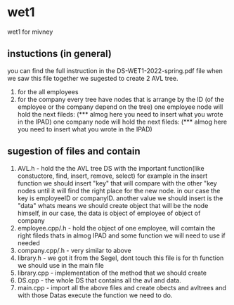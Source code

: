 # wet1
wet1 for mivney

## instuctions (in general)
you can find the full instruction in the DS-WET1-2022-spring.pdf file
when we saw this file together we sugested to create 2 AVL tree.
1. for the all employees
2. for the company
every tree have nodes that is arrange by the ID (of the employee or the company depend on the tree)
one employee node will hold the next fileds:
(*** almog here you need to insert what you wrote in the IPAD)
one company node will hold the next fileds:
(*** almog here you need to insert what you wrote in the IPAD)

## sugestion of files and contain
1. AVL.h - hold the the AVL tree DS with the important function(like constuctore, find, insert, remove, select)
for example in the insert function we should insert "key" that will compare with the other "key nodes until it will find the right place for the new node. in our case the key is employeeID or companyID.
another value we should insert is the "data" whats means we should create object that will be the node himself, in our case, the data is object of employee of object of company
2. employee.cpp/.h - hold the object of one employee, will comtain the right fileds thats in almog IPAD and some function we will need to use if needed
3. company.cpp/.h - very similar to above
4. library.h - we got it from the Segel, dont touch this file is for th function we should use in the main file 
5. library.cpp - implementation of the method that we should create
6. DS.cpp - the whole DS that contains all the avl and data.
5. main.cpp - import all the above files and create obects and avltrees and with those Datas execute the function we need to do.
